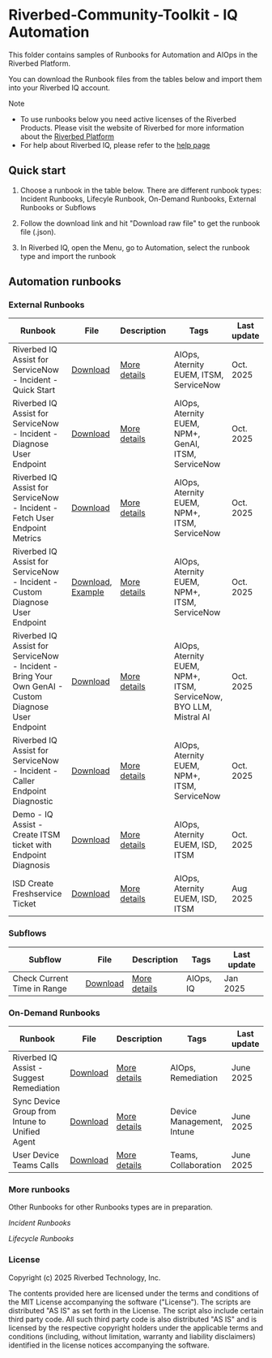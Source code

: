 # Riverbed-Community-Toolkit - IQ Automation

This folder contains samples of Runbooks for Automation and AIOps in the Riverbed Platform.

You can download the Runbook files from the tables below and import them into your Riverbed IQ account. 

> [!NOTE]
> * To use runbooks below you need active licenses of the Riverbed Products. Please visit the website of Riverbed for more information about the [Riverbed Platform](https://www.riverbed.com/platform)
> * For help about Riverbed IQ, please refer to the [help page](https://help.cloud.riverbed.com/) 

## Quick start

1. Choose a runbook in the table below. There are different runbook types: Incident Runbooks, Lifecyle Runbook, On-Demand Runbooks, External Runbooks or Subflows

2. Follow the download link and hit "Download raw file" to get the runbook file (.json).

3. In Riverbed IQ, open the Menu, go to Automation, select the runbook type and import the runbook

## Automation runbooks

### External Runbooks

| Runbook | File | Description | Tags | Last update |
| --- | --- | --- | --- | --- |
| Riverbed IQ Assist for ServiceNow - Incident - Quick Start | [Download](Automation/External%20Runbooks/100-riverbed-iq-assist-for-servicenow-incident-quickstart/Riverbed%20IQ%20Assist%20for%20ServiceNow%20-%20Incident%20-%20Quick%20Start.json) | [More details](Automation/External%20Runbooks/100-riverbed-iq-assist-for-servicenow-incident-quickstart) | AIOps, Aternity EUEM, ITSM, ServiceNow | Oct. 2025 |
| Riverbed IQ Assist for ServiceNow - Incident - Diagnose User Endpoint | [Download](Automation/External%20Runbooks/101-riverbed-iq-assist-for-servicenow-incident-diagnose-user-endpoint/Riverbed%20IQ%20Assist%20for%20ServiceNow%20-%20Incident%20-%20Diagnose%20User%20Endpoint.json) | [More details](Automation/External%20Runbooks/101-riverbed-iq-assist-for-servicenow-incident-diagnose-user-endpoint/) | AIOps, Aternity EUEM, NPM+, GenAI, ITSM, ServiceNow | Oct. 2025 |
| Riverbed IQ Assist for ServiceNow - Incident - Fetch User Endpoint Metrics | [Download](Automation/External%20Runbooks/102-riverbed-iq-assist-for-servicenow-incident-fetch-user-endpoint-metrics/Riverbed%20IQ%20Assist%20for%20ServiceNow%20-%20Incident%20-%20Fetch%20User%20Endpoint%20Metrics.json) | [More details](Automation/External%20Runbooks/102-riverbed-iq-assist-for-servicenow-incident-fetch-user-endpoint-metrics/) | AIOps, Aternity EUEM, NPM+, ITSM, ServiceNow | Oct. 2025 |
| Riverbed IQ Assist for ServiceNow - Incident - Custom Diagnose User Endpoint | [Download](Automation/External%20Runbooks/103-riverbed-iq-assist-for-servicenow-incident-custom-diagnose-user-endpoint/Riverbed%20IQ%20Assist%20for%20ServiceNow%20-%20Incident%20-%20Custom%20Diagnose%20User%20Endpoint.json), [Example](Automation/External%20Runbooks/103-riverbed-iq-assist-for-servicenow-incident-custom-diagnose-user-endpoint/examples/Riverbed%20IQ%20Assist%20for%20ServiceNow%20-%20Incident%20-%20Custom%20Diagnose%20User%20Endpoint%20-%20EUEM%20only.json) | [More details](Automation/External%20Runbooks/103-riverbed-iq-assist-for-servicenow-incident-custom-diagnose-user-endpoint/) | AIOps, Aternity EUEM, NPM+, ITSM, ServiceNow | Oct. 2025 |
| Riverbed IQ Assist for ServiceNow - Incident - Bring Your Own GenAI - Custom Diagnose User Endpoint | [Download](Automation/External%20Runbooks/104-riverbed-iq-assist-for-servicenow-incident-bring-your-own-genai-custom-diagnose-user-endpoint-mistral-ai/Riverbed%20IQ%20Assist%20for%20ServiceNow%20-%20Incident%20-%20Bring%20Your%20Own%20GenAI%20and%20Diagnose%20User%20Endpoint%20-%20Mistral%20AI.json) | [More details](Automation/External%20Runbooks/104-riverbed-iq-assist-for-servicenow-incident-bring-your-own-genai-custom-diagnose-user-endpoint-mistral-ai/) | AIOps, Aternity EUEM, NPM+, ITSM, ServiceNow, BYO LLM, Mistral AI | Oct. 2025 |
| Riverbed IQ Assist for ServiceNow - Incident - Caller Endpoint Diagnostic | [Download](Automation/External%20Runbooks/105-riverbed-iq-assist-for-servicenow-incident-caller-endpoint-diagnostic/Riverbed%20IQ%20Assist%20for%20ServiceNow%20-%20Incident%20-%20Caller%20Endpoint%20Diagnostic.json) | [More details](Automation/External%20Runbooks/105-riverbed-iq-assist-for-servicenow-incident-caller-endpoint-diagnostic/) | AIOps, Aternity EUEM, NPM+, ITSM, ServiceNow | Oct. 2025 |
| Demo - IQ Assist - Create ITSM ticket with Endpoint Diagnosis | [Download](Automation/External%20Runbooks/200-riverbed-iq-assist-isd-endpoint-diagnosis/Demo%20-%20IQ%20Assist%20-%20Create%20ITSM%20ticket%20with%20Endpoint%20Diagnosis.json) | [More details](Automation/External%20Runbooks/200-riverbed-iq-assist-isd-endpoint-diagnosis) | AIOps, Aternity EUEM, ISD, ITSM | Oct. 2025 |
| ISD Create Freshservice Ticket | [Download](Automation/External%20Runbooks/isd-create-freshservice-ticket/isd-create-freshservice-ticket.json) | [More details](Automation/External%20Runbooks/isd-create-freshservice-ticket) | AIOps, Aternity EUEM, ISD, ITSM | Aug 2025 |

### Subflows

| Subflow | File | Description | Tags | Last update |
| --- | --- | --- | --- | --- |
| Check Current Time in Range | [Download](Automation/Subflows/Check%20Current%20Time%20in%20Range/Check%20Current%20Time%20in%20Range.txt) | [More details](Automation/Subflows/Check%20Current%20Time%20in%20Range) | AIOps, IQ | Jan 2025 |

### On-Demand Runbooks

| Runbook | File | Description | Tags | Last update |
| --- | --- | --- | --- | --- |
| Riverbed IQ Assist - Suggest Remediation | [Download](Automation/On-Demand%20Runbooks/101-riverbed-iq-assist-suggest-remediation/Riverbed%20IQ%20Assist%20-%20Diagnostic%20and%20Remediation%20Suggestion%20for%20User%20Endpoint.json) | [More details](Automation/On-Demand%20Runbooks/101-riverbed-iq-assist-suggest-remediation) | AIOps, Remediation | June 2025 |
| Sync Device Group from Intune to Unified Agent | [Download](Automation/On-Demand%20Runbooks/102-sync-device-group-from-intune-to-unified-agent/Demo%20-%20Sync%20Device%20Group%20from%20Intune%20to%20Unified%20Agent.json) | [More details](Automation/On-Demand%20Runbooks/102-sync-device-group-from-intune-to-unified-agent) | Device Management, Intune | June 2025 |
| User Device Teams Calls | [Download](Automation/On-Demand%20Runbooks/103-user-device-teams-calls/User%20Device%20Teams%20Calls.json) | [More details](Automation/On-Demand%20Runbooks/103-user-device-teams-calls) | Teams, Collaboration | June 2025 |

### More runbooks

Other Runbooks for other Runbooks types are in preparation.

*Incident Runbooks*

*Lifecycle Runbooks*


### License

Copyright (c) 2025 Riverbed Technology, Inc.

The contents provided here are licensed under the terms and conditions of the MIT License accompanying the software ("License"). The scripts are distributed "AS IS" as set forth in the License. The script also include certain third party code. All such third party code is also distributed "AS IS" and is licensed by the respective copyright holders under the applicable terms and conditions (including, without limitation, warranty and liability disclaimers) identified in the license notices accompanying the software.
